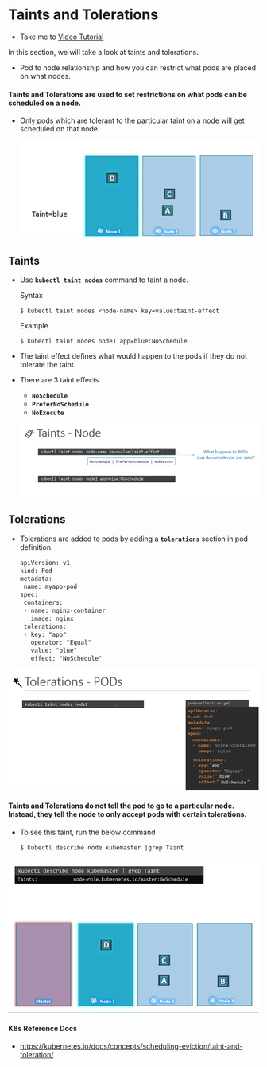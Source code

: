 # Taints and Tolerations
  - Take me to [Video Tutorial](https://kodekloud.com/courses/539883/lectures/10277934)
  
In this section, we will take a look at taints and tolerations.
- Pod to node relationship and how you can restrict what pods are placed on what nodes.

#### Taints and Tolerations are used to set restrictions on what pods can be scheduled on a node. 
- Only pods which are tolerant to the particular taint on a node will get scheduled on that node.

  ![tandt](../../images/tandt.PNG)
  
## Taints
- Use **`kubectl taint nodes`** command to taint a node.

  Syntax
  ```
  $ kubectl taint nodes <node-name> key=value:taint-effect
  ```
 
  Example
  ```
  $ kubectl taint nodes node1 app=blue:NoSchedule
  ```
  
- The taint effect defines what would happen to the pods if they do not tolerate the taint.
- There are 3 taint effects
  - **`NoSchedule`**
  - **`PreferNoSchedule`**
  - **`NoExecute`**
  
  ![tn](../../images/tn.PNG)
  
## Tolerations
   - Tolerations are added to pods by adding a **`tolerations`** section in pod definition.
     ```
     apiVersion: v1
     kind: Pod
     metadata:
      name: myapp-pod
     spec:
      containers:
      - name: nginx-container
        image: nginx
      tolerations:
      - key: "app"
        operator: "Equal"
        value: "blue"
        effect: "NoSchedule"
     ```
    
  ![tp](../../images/tp.PNG)
    

#### Taints and Tolerations do not tell the pod to go to a particular node. Instead, they tell the node to only accept pods with certain tolerations.
- To see this taint, run the below command
  ```
  $ kubectl describe node kubemaster |grep Taint
  ```
 
 ![tntm](../../images/tntm.PNG)
  
     
#### K8s Reference Docs
- https://kubernetes.io/docs/concepts/scheduling-eviction/taint-and-toleration/

